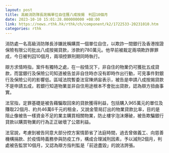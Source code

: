 ```yaml
---
layout: post
title: 高級消防隊長訛稱單位自住獲八成按揭　判囚10個月
date: 2023-10-10 15:01:28.000000000 +08:00
link: https://news.rthk.hk/rthk/ch/component/k2/1722533-20231010.htm
categories: rthk
---
```


消防處一名高級消防隊長涉嫌訛稱購買一個單位自住，以欺詐一間銀行及香港按證保險有限公司批出八成按揭貸款，涉款約780萬元。他早前被裁定兩項欺詐罪罪成，今日被判囚10個月，兩項控罪刑期同時執行。

辯方求情時指，案件有獨特之處，在一般情況下，非自住的物業仍可獲批五成貸款，而當銀行及保險公司知道被告並非自住時亦沒有即時作出行動，可見事件對銀行及保險公司的影響低。區域法院暫委法官陳炳宙表示，被告是申請八成按揭貸款不是申請五成，若銀行知道物業並非自住用途根本不會批出貸款，認為辯方扭曲事實。

法官指，定罪基礎是被告藉騙取回來的貸款獲得利益，包括購入965萬元的單位及賺取22個月、約共46萬6千元的租金，又說金管局訂出的物業貸款比率，目的是阻止像被告一樣資金不足的業主購買相關物業，防止樓宇泡沫爆破，被告欺騙銀行貸款以購買物業的行為正正破壞了公眾利益。

法官說，考慮到被告同意大部分控方案情節省了法庭時間，過去曾做義工、向慈善機構捐款、於疫情時義務參與防疫工作，構成合理減刑因素，予以減刑2個月，判處被告監禁10個月，又認為辯方指判監是「前途盡毀」的說法誇張。
